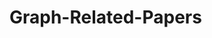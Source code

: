 # Graph-Related-Papers
<!-- The latest papers in the field of graph which are classified according to the conference and year.  -->
